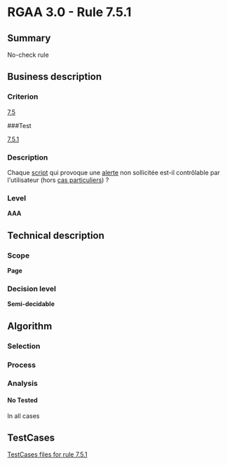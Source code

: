 # RGAA 3.0 -  Rule 7.5.1

## Summary

No-check rule

## Business description

### Criterion

[7.5](http://disic.github.io/rgaa_referentiel_en/RGAA3.0_Criteria_English_version_v1.html#crit-7-5)

###Test

[7.5.1](http://disic.github.io/rgaa_referentiel_en/RGAA3.0_Criteria_English_version_v1.html#test-7-5-1)

### Description

Chaque <a href="http://references.modernisation.gouv.fr/referentiel-technique-0#mScript">script</a> qui provoque une <a href="http://references.modernisation.gouv.fr/referentiel-technique-0#mAlerte">alerte</a> non sollicit&eacute;e est-il contr&ocirc;lable par l'utilisateur (hors <a href="http://references.modernisation.gouv.fr/referentiel-technique-0#cpCrit7-6" title="Cas particuliers pour le crit&egrave;re 7.6">cas particuliers</a>) ?

### Level

**AAA**

## Technical description

### Scope

**Page**

### Decision level

**Semi-decidable**

## Algorithm

### Selection

### Process

### Analysis

#### No Tested 

In all cases



##  TestCases 

[TestCases files for rule 7.5.1](https://github.com/Asqatasun/Asqatasun/tree/master/rules/rules-rgaa3.0/src/test/resources/testcases/rgaa30/Rgaa30Rule070501/) 


